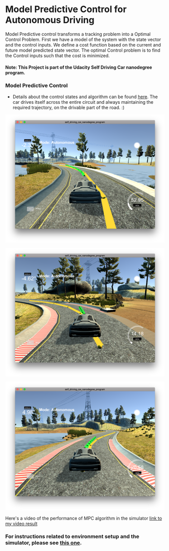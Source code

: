 # Model Predictive Control for Autonomous Driving

Model Predictive control transforms a tracking problem into a Optimal Control Problem. First we have a model of the system with the state vector and the control inputs. We define a cost function based on the current and future model predicted state vector. The optimal Control problem is to find the Control inputs such that the cost is minimized.

#### Note: This Project is part of the Udacity Self Driving Car nanodegree program.

[//]: # (Image References)

[video1]: ./video_output/MPC_control.mov "VideoMPC"
[image1]: ./mpc_ss1.png "mpc car1"
[image2]: ./mpc_ss2.png "mpc car2"
[image3]: ./mpc_ss3.png "mpc car3"

### Model Predictive Control
* Details about the control states and algorithm can be found [here](https://github.com/tamoghna21/CarND-MPC-Project/blob/master/writeup.md). The car drives itself across the entire circuit and always maintaining the required trajectory, on the drivable part of the road. :)

![alt text][image1]



![alt text][image2]



![alt text][image3]


Here's a video of the performance of MPC algorithm in the simulator [link to my video result][video1]





### For instructions related to environment setup and the simulator, please see [this one](https://github.com/tamoghna21/CarND-MPC-Project/blob/master/README_udacity.md).
